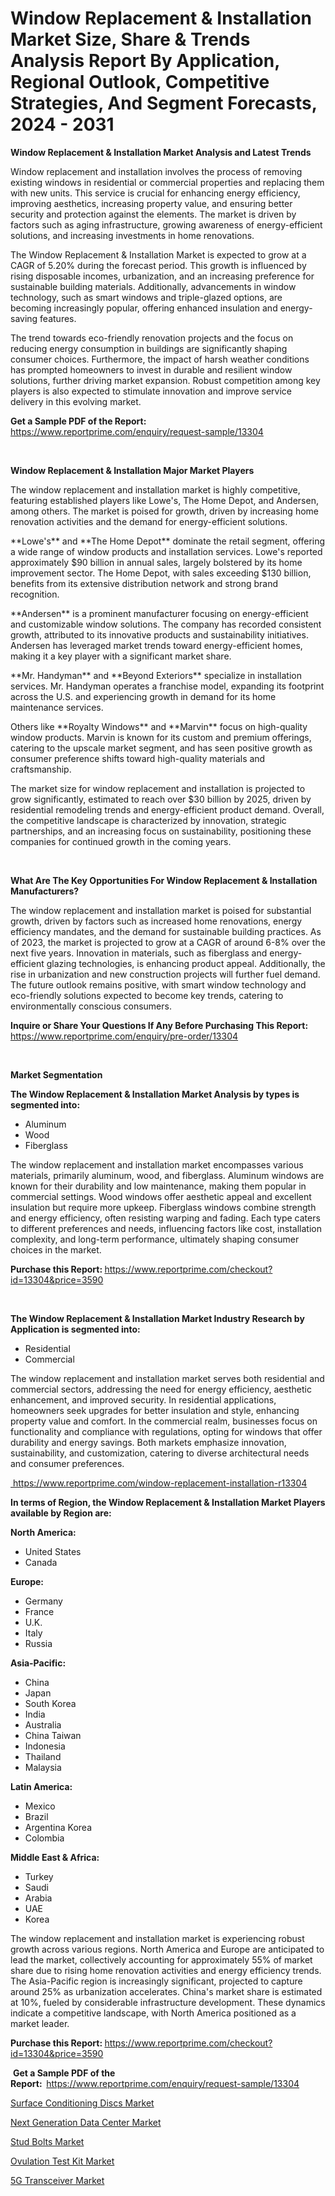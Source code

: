 <p><h1>Window Replacement & Installation Market Size, Share & Trends Analysis Report By Application, Regional Outlook, Competitive Strategies, And Segment Forecasts, 2024 - 2031</h1></p><p><strong>Window Replacement & Installation Market Analysis and Latest Trends</strong></p>
<p><p>Window replacement and installation involves the process of removing existing windows in residential or commercial properties and replacing them with new units. This service is crucial for enhancing energy efficiency, improving aesthetics, increasing property value, and ensuring better security and protection against the elements. The market is driven by factors such as aging infrastructure, growing awareness of energy-efficient solutions, and increasing investments in home renovations.</p><p>The Window Replacement & Installation Market is expected to grow at a CAGR of 5.20% during the forecast period. This growth is influenced by rising disposable incomes, urbanization, and an increasing preference for sustainable building materials. Additionally, advancements in window technology, such as smart windows and triple-glazed options, are becoming increasingly popular, offering enhanced insulation and energy-saving features. </p><p>The trend towards eco-friendly renovation projects and the focus on reducing energy consumption in buildings are significantly shaping consumer choices. Furthermore, the impact of harsh weather conditions has prompted homeowners to invest in durable and resilient window solutions, further driving market expansion. Robust competition among key players is also expected to stimulate innovation and improve service delivery in this evolving market.</p></p>
<p><strong>Get a Sample PDF of the Report:&nbsp;</strong> <a href="https://www.reportprime.com/enquiry/request-sample/13304?utm_campaign=103&utm_medium=2&utm_source=Github&utm_content=ia&utm_term=16112024&utm_id=window-replacement-installation">https://www.reportprime.com/enquiry/request-sample/13304</a></p>
<p>&nbsp;</p>
<p><strong>Window Replacement & Installation Major Market Players</strong></p>
<p><p>The window replacement and installation market is highly competitive, featuring established players like Lowe's, The Home Depot, and Andersen, among others. The market is poised for growth, driven by increasing home renovation activities and the demand for energy-efficient solutions.</p><p>**Lowe's** and **The Home Depot** dominate the retail segment, offering a wide range of window products and installation services. Lowe's reported approximately $90 billion in annual sales, largely bolstered by its home improvement sector. The Home Depot, with sales exceeding $130 billion, benefits from its extensive distribution network and strong brand recognition.</p><p>**Andersen** is a prominent manufacturer focusing on energy-efficient and customizable window solutions. The company has recorded consistent growth, attributed to its innovative products and sustainability initiatives. Andersen has leveraged market trends toward energy-efficient homes, making it a key player with a significant market share.</p><p>**Mr. Handyman** and **Beyond Exteriors** specialize in installation services. Mr. Handyman operates a franchise model, expanding its footprint across the U.S. and experiencing growth in demand for its home maintenance services.</p><p>Others like **Royalty Windows** and **Marvin** focus on high-quality window products. Marvin is known for its custom and premium offerings, catering to the upscale market segment, and has seen positive growth as consumer preference shifts toward high-quality materials and craftsmanship.</p><p>The market size for window replacement and installation is projected to grow significantly, estimated to reach over $30 billion by 2025, driven by residential remodeling trends and energy-efficient product demand. Overall, the competitive landscape is characterized by innovation, strategic partnerships, and an increasing focus on sustainability, positioning these companies for continued growth in the coming years.</p></p>
<p>&nbsp;</p>
<p><strong>What Are The Key Opportunities For Window Replacement & Installation Manufacturers?</strong></p>
<p><p>The window replacement and installation market is poised for substantial growth, driven by factors such as increased home renovations, energy efficiency mandates, and the demand for sustainable building practices. As of 2023, the market is projected to grow at a CAGR of around 6-8% over the next five years. Innovation in materials, such as fiberglass and energy-efficient glazing technologies, is enhancing product appeal. Additionally, the rise in urbanization and new construction projects will further fuel demand. The future outlook remains positive, with smart window technology and eco-friendly solutions expected to become key trends, catering to environmentally conscious consumers.</p></p>
<p><strong>Inquire or Share Your Questions If Any Before Purchasing This Report:</strong> <a href="https://www.reportprime.com/enquiry/pre-order/13304?utm_campaign=103&utm_medium=2&utm_source=Github&utm_content=ia&utm_term=16112024&utm_id=window-replacement-installation">https://www.reportprime.com/enquiry/pre-order/13304</a></p>
<p>&nbsp;</p>
<p><strong>Market Segmentation</strong></p>
<p><strong>The Window Replacement & Installation Market Analysis by types is segmented into:</strong></p>
<p><ul><li>Aluminum</li><li>Wood</li><li>Fiberglass</li></ul></p>
<p><p>The window replacement and installation market encompasses various materials, primarily aluminum, wood, and fiberglass. Aluminum windows are known for their durability and low maintenance, making them popular in commercial settings. Wood windows offer aesthetic appeal and excellent insulation but require more upkeep. Fiberglass windows combine strength and energy efficiency, often resisting warping and fading. Each type caters to different preferences and needs, influencing factors like cost, installation complexity, and long-term performance, ultimately shaping consumer choices in the market.</p></p>
<p><strong>Purchase this Report:&nbsp;</strong><a href="https://www.reportprime.com/checkout?id=13304&price=3590&utm_campaign=103&utm_medium=2&utm_source=Github&utm_content=ia&utm_term=16112024&utm_id=window-replacement-installation">https://www.reportprime.com/checkout?id=13304&price=3590</a></p>
<p>&nbsp;</p>
<p><strong>The Window Replacement & Installation Market Industry Research by Application is segmented into:</strong></p>
<p><ul><li>Residential</li><li>Commercial</li></ul></p>
<p><p>The window replacement and installation market serves both residential and commercial sectors, addressing the need for energy efficiency, aesthetic enhancement, and improved security. In residential applications, homeowners seek upgrades for better insulation and style, enhancing property value and comfort. In the commercial realm, businesses focus on functionality and compliance with regulations, opting for windows that offer durability and energy savings. Both markets emphasize innovation, sustainability, and customization, catering to diverse architectural needs and consumer preferences.</p></p>
<p><a href="https://www.reportprime.com/window-replacement-installation-r13304?utm_campaign=103&utm_medium=2&utm_source=Github&utm_content=ia&utm_term=16112024&utm_id=window-replacement-installation">&nbsp;https://www.reportprime.com/window-replacement-installation-r13304</a></p>
<p><strong>In terms of Region, the Window Replacement & Installation Market Players available by Region are:</strong></p>
<p>
    <p> <strong> North America: </strong>
        <ul>
            <li>United States</li>
            <li>Canada</li>
        </ul>
        </p> 
    <p> <strong> Europe: </strong>
        <ul>
            <li>Germany</li>
            <li>France</li>
            <li>U.K.</li>
            <li>Italy</li>
            <li>Russia</li>
        </ul>
        </p> 
    <p> <strong> Asia-Pacific: </strong>
        <ul>
            <li>China</li>
            <li>Japan</li>
            <li>South Korea</li>
            <li>India</li>
            <li>Australia</li>
            <li>China Taiwan</li>
            <li>Indonesia</li>
            <li>Thailand</li>
            <li>Malaysia</li>
        </ul>
        </p> 
    <p> <strong> Latin America: </strong>
        <ul>
            <li>Mexico</li>
            <li>Brazil</li>
            <li>Argentina Korea</li>
            <li>Colombia</li>
        </ul>
        </p> 
    <p> <strong> Middle East & Africa: </strong>
        <ul>
            <li>Turkey</li>
            <li>Saudi</li>
            <li>Arabia</li>
            <li>UAE</li>
            <li>Korea</li>
        </ul>
    </p>
    </p>
<p><p>The window replacement and installation market is experiencing robust growth across various regions. North America and Europe are anticipated to lead the market, collectively accounting for approximately 55% of market share due to rising home renovation activities and energy efficiency trends. The Asia-Pacific region is increasingly significant, projected to capture around 25% as urbanization accelerates. China's market share is estimated at 10%, fueled by considerable infrastructure development. These dynamics indicate a competitive landscape, with North America positioned as a market leader.</p></p>
<p><strong>Purchase this Report: </strong><a href="https://www.reportprime.com/checkout?id=13304&price=3590&utm_campaign=103&utm_medium=2&utm_source=Github&utm_content=ia&utm_term=16112024&utm_id=window-replacement-installation">https://www.reportprime.com/checkout?id=13304&price=3590</a></p>
<p>&nbsp;<strong>Get a Sample PDF of the Report:&nbsp;&nbsp;</strong><a href="https://www.reportprime.com/enquiry/request-sample/13304?utm_campaign=103&utm_medium=2&utm_source=Github&utm_content=ia&utm_term=16112024&utm_id=window-replacement-installation">https://www.reportprime.com/enquiry/request-sample/13304</a></p>
<p><strong></strong></p>
<p><p><a href="https://www.linkedin.com/pulse/navigating-surface-conditioning-discs-market-expert-analysis-frrgc?utm_campaign=103&utm_medium=2&utm_source=Github&utm_content=ia&utm_term=16112024&utm_id=window-replacement-installation">Surface Conditioning Discs Market</a></p><p><a href="https://issuu.com/reportprime-2/docs/next-generation-data-center-market-_61e4db12130f4d?utm_campaign=103&utm_medium=2&utm_source=Github&utm_content=ia&utm_term=16112024&utm_id=window-replacement-installation">Next Generation Data Center Market</a></p><p><a href="https://www.linkedin.com/pulse/stud-bolts-market-revolution-size-share-emerging-trends-2024-tjsuc?utm_campaign=103&utm_medium=2&utm_source=Github&utm_content=ia&utm_term=16112024&utm_id=window-replacement-installation">Stud Bolts Market</a></p><p><a href="https://www.linkedin.com/pulse/future-ready-strategic-insights-global-ovulation-test-kit-bohrc?utm_campaign=103&utm_medium=2&utm_source=Github&utm_content=ia&utm_term=16112024&utm_id=window-replacement-installation">Ovulation Test Kit Market</a></p><p><a href="https://issuu.com/reportprime-2/docs/5g-transceiver-market-size-2030.ppt_2f04c552e2afce?utm_campaign=103&utm_medium=2&utm_source=Github&utm_content=ia&utm_term=16112024&utm_id=window-replacement-installation">5G Transceiver Market</a></p></p>
